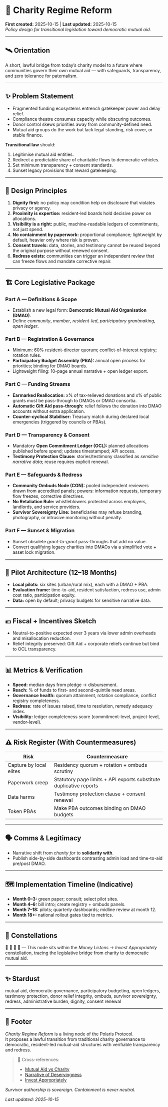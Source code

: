 # 📜 Charity Regime Reform  
**First created:** 2025-10-15 | **Last updated:** 2025-10-15  
*Policy design for transitional legislation toward democratic mutual aid.*

---

## 🛰️ Orientation  

A short, lawful bridge from today’s charity model to a future where communities govern their own mutual aid — with safeguards, transparency, and zero tolerance for paternalism.

---

## ✨ Problem Statement  

* Fragmented funding ecosystems entrench gatekeeper power and delay relief.  
* Compliance theatre consumes capacity while obscuring outcomes.  
* Donor control skews priorities away from community-defined need.  
* Mutual aid groups do the work but lack legal standing, risk cover, or stable finance.  

**Transitional law** should:  
1. Legitimise mutual aid entities.  
2. Redirect a predictable share of charitable flows to democratic vehicles.  
3. Set minimum transparency + consent standards.  
4. Sunset legacy provisions that reward gatekeeping.

---

## 🧭 Design Principles  

1. **Dignity first:** no policy may condition help on disclosure that violates privacy or agency.  
2. **Proximity is expertise:** resident-led boards hold decisive power on allocations.  
3. **Visibility is a right:** public, machine-readable ledgers of commitments, not just spend.  
4. **No containment by paperwork:** proportional compliance; lightweight by default, heavier only where risk is proven.  
5. **Consent travels:** data, stories, and testimony cannot be reused beyond the original purpose without renewed consent.  
6. **Redress exists:** communities can trigger an independent review that can freeze flows and mandate corrective repair.

---

## 🏗️ Core Legislative Package  

### Part A — Definitions & Scope  
* Establish a new legal form: **Democratic Mutual Aid Organisation (DMAO)**.  
* Define *community*, *member*, *resident-led*, *participatory grantmaking*, *open ledger*.  

### Part B — Registration & Governance  
* Minimum: 60% resident-director quorum; conflict-of-interest registry; rotation rules.  
* **Participatory Budget Assembly (PBA):** annual open process for priorities; binding for DMAO boards.  
* Lightweight filing: 10-page annual narrative + open ledger export.  

### Part C — Funding Streams  
* **Earmarked Reallocation:** x% of tax-relieved donations and x% of public grants must be pass-through to DMAOs or DMAO consortia.  
* **Automatic Gift Aid pass-through:** relief follows the donation into DMAO accounts without extra application.  
* **Counter-cyclical Stabiliser:** Treasury match during declared local emergencies (triggered by councils or PBAs).  

### Part D — Transparency & Consent  
* Mandatory **Open Commitment Ledger (OCL):** planned allocations published before spend; updates timestamped; API access.  
* **Testimony Protection Clause:** stories/testimony classified as *sensitive narrative data*; reuse requires explicit renewal.  

### Part E — Safeguards & Redress  
* **Community Ombuds Node (CON):** pooled independent reviewers drawn from accredited panels; powers: information requests, temporary flow freezes, corrective directives.  
* **No Retaliation Rule:** whistleblowers protected across employers, landlords, and service providers.  
* **Survivor Sovereignty Line:** beneficiaries may refuse branding, photography, or intrusive monitoring without penalty.  

### Part F — Sunset & Migration  
* Sunset obsolete *grant-to-grant* pass-throughs that add no value.  
* Convert qualifying legacy charities into DMAOs via a simplified vote + asset lock migration.

---

## 🧪 Pilot Architecture (12–18 Months)  

* **Local pilots:** six sites (urban/rural mix), each with a DMAO + PBA.  
* **Evaluation frame:** time-to-aid, resident satisfaction, redress use, admin cost ratio, participation equity.  
* **Data:** open by default; privacy budgets for sensitive narrative data.

---

## 💷 Fiscal + Incentives Sketch  

* Neutral-to-positive expected over 3 years via lower admin overheads and misallocation reduction.  
* Relief integrity preserved: Gift Aid + corporate reliefs continue but bind to OCL transparency.

---

## 📊 Metrics & Verification  

* **Speed:** median days from pledge → disbursement.  
* **Reach:** % of funds to first- and second-quintile need areas.  
* **Governance health:** quorum attainment, rotation compliance, conflict registry completeness.  
* **Redress:** rate of issues raised, time to resolution, remedy adequacy index.  
* **Visibility:** ledger completeness score (commitment-level, project-level, vendor-level).

---

## ⚠️ Risk Register (With Countermeasures)  

| Risk | Countermeasure |
|------|----------------|
| Capture by local elites | Residency quorum + rotation + ombuds scrutiny |
| Paperwork creep | Statutory page limits + API exports substitute duplicative reports |
| Data harms | Testimony protection clause + consent renewal |
| Token PBAs | Make PBA outcomes binding on DMAO budgets |

---

## 🗣️ Comms & Legitimacy  

* Narrative shift from *charity for* to **solidarity with**.  
* Publish side-by-side dashboards contrasting admin load and time-to-aid pre/post DMAO.

---

## 🗺️ Implementation Timeline (Indicative)  

* **Month 0–3:** green paper; consult; select pilot sites.  
* **Month 4–6:** bill intro; create registry + ombuds panels.  
* **Month 7–18:** pilots; quarterly dashboards; midline review at month 12.  
* **Month 18+:** national rollout gates tied to metrics.

---

## 🌌 Constellations  

🧭 💬 🦾 📜 — This node sits within the *Money Listens → Invest Appropriately* constellation, tracing the legislative bridge from charity to democratic mutual aid.

---

## ✨ Stardust  

mutual aid, democratic governance, participatory budgeting, open ledgers, testimony protection, donor relief integrity, ombuds, survivor sovereignty, redress, administrative burden, dignity, consent renewal

---

## 🏮 Footer  

*Charity Regime Reform* is a living node of the Polaris Protocol.  
It proposes a lawful transition from traditional charity governance to democratic, resident-led mutual-aid structures with verifiable transparency and redress.  

> 📡 Cross-references:
> 
> - [Mutual Aid vs Charity](./💸_Money_Listens/🌱_Invest_Appropriately/🧭_mutual_aid_vs_charity.md)  
> - [Narrative of Deservingness](./💸_Money_Listens/🌱_Invest_Appropriately/💬_narrative_of_deservingness.md)  
> - [Invest Appropriately](./💸_Money_Listens/🌱_Invest_Appropriately/🦾_invest_appropriately.md)

*Survivor authorship is sovereign. Containment is never neutral.*  

_Last updated: 2025-10-15_
